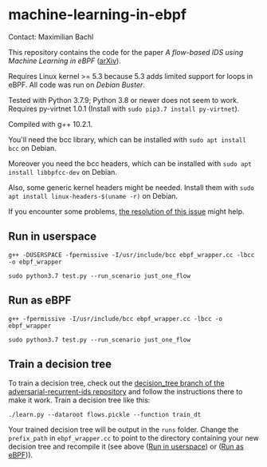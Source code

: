 # machine-learning-in-ebpf
Contact: Maximilian Bachl

This repository contains the code for the paper *A flow-based IDS using Machine Learning in eBPF* ([arXiv](https://arxiv.org/abs/2102.09980)).

Requires Linux kernel >= 5.3 because 5.3 adds limited support for loops in eBPF. All code was run on *Debian Buster*. 

Tested with Python 3.7.9; Python 3.8 or newer does not seem to work. Requires py-virtnet 1.0.1 (Install with ```sudo pip3.7 install py-virtnet```).

Compiled with g++ 10.2.1. 

You'll need the bcc library, which can be installed with ```sudo apt install bcc``` on Debian. 

Moreover you need the bcc headers, which can be installed with ```sudo apt install libbpfcc-dev``` on Debian. 

Also, some generic kernel headers might be needed. Install them with `sudo apt install linux-headers-$(uname -r)` on Debian. 

If you encounter some problems, [the resolution of this issue](https://github.com/CN-TU/machine-learning-in-ebpf/issues/1) might help. 

## Run in userspace

    g++ -DUSERSPACE -fpermissive -I/usr/include/bcc ebpf_wrapper.cc -lbcc -o ebpf_wrapper
    
    sudo python3.7 test.py --run_scenario just_one_flow
    
## Run as eBPF

    g++ -fpermissive -I/usr/include/bcc ebpf_wrapper.cc -lbcc -o ebpf_wrapper
    
    sudo python3.7 test.py --run_scenario just_one_flow

## Train a decision tree

To train a decision tree, check out the [decision_tree branch of the adversarial-recurrent-ids repository](https://github.com/CN-TU/adversarial-recurrent-ids/tree/decision_tree) and follow the instructions there to make it work. Train a decision tree like this: 

    ./learn.py --dataroot flows.pickle --function train_dt
    
Your trained decision tree will be output in the ```runs``` folder. Change the ```prefix_path``` in ```ebpf_wrapper.cc``` to point to the directory containing your new decision tree and recompile it (see above ([Run in userspace](#run-in-userspace)) or ([Run as eBPF](#run-as-ebpf))). 
